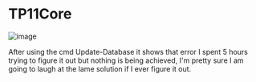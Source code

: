 # TP11Core
![image](https://github.com/3bouda/TP11Core/assets/56085182/96b6e6c0-d8d3-4148-8c6f-1be339581747)

After using the cmd Update-Database it shows that error I spent 5 hours trying to figure it out but nothing is being achieved, I'm pretty sure I am going to laugh at the lame solution if I ever figure it out.
